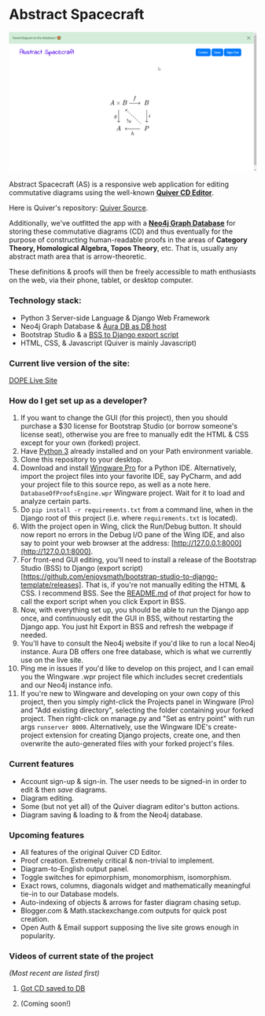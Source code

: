 # Abstract Spacecraft #

![Got diagram saved to Neo4j database.](screenshots/got_diagram_saved_to_db.png)

Abstract Spacecraft (AS) is a responsive web application for editing commutative diagrams using the well-known __[Quiver CD Editor](http://q.uiver.app)__.

Here is Quiver's repository: [Quiver Source](https://github.com/varkor/quiver).

Additionally, we've outfitted the app with a __[Neo4j Graph Database](https://neo4j.com/)__ for storing these commutative diagrams (CD) and thus eventually for the purpose of constructing human-readable proofs in the areas of __Category Theory, Homological Algebra, Topos Theory__, etc.  That is, usually any abstract math area that is arrow-theoretic.

These definitions & proofs will then be freely accessible to math enthusiasts on the web, via their phone, tablet, or desktop computer.

### Technology stack: ###
* Python 3 Server-side Language & Django Web Framework
* Neo4j Graph Database & [Aura DB as DB host](https://neo4j.com/cloud/aura/)
* Bootstrap Studio & a [BSS to Django export script](https://github.com/enjoysmath/bootstrap-studio-to-django-template)
* HTML, CSS, & Javascript (Quiver is mainly Javascript)

### Current live version of the site: ###
[DOPE Live Site](https://database-of-proofs-engine.heroku.com)

### How do I get set up as a developer? ###

1. If you want to change the GUI (for this project), then you should purchase a $30 license for Bootstrap Studio (or borrow someone's license seat), otherwise you are free to manually edit the HTML & CSS except for your own (forked) project.
2. Have [Python 3](https://www.python.org/downloads/) already installed and on your Path environment variable.
3. Clone this repository to your desktop.
4. Download and install [Wingware Pro](https://wingware.com/downloads/wing-pro) for a Python IDE.  Alternatively, import the project files into your favorite IDE, say PyCharm, and add your project file to this source repo, as well as a note here.
`DatabaseOfProofsEngine.wpr` Wingware project.  Wait for it to load and analyze certain parts.  
6. Do `pip install -r requirements.txt` from a command line, when in the Django root of this project (i.e. where `requirements.txt` is located).
7. With the project open in Wing, click the Run/Debug button.  It should now report no errors in the Debug I/O pane of the Wing IDE, and also say to point your web browser at the address: [http://127.0.0.1:8000](http://127.0.0.1:8000).
8. For front-end GUI editing, you'll need to install a release of the Bootstrap Studio (BSS) to Django (export script)[https://github.com/enjoysmath/bootstrap-studio-to-django-template/releases].  That is, if you're not manually editing the HTML & CSS.  I recommend BSS.  See the [README.md](https://github.com/enjoysmath/bootstrap-studio-to-django-template/blob/master/README.md) of _that_ project for how to call the export script when you click Export in BSS.
9. Now, with everything set up, you should be able to run the Django app once, and continuously edit the GUI in BSS, without restarting the Django app.  You just hit Export in BSS and refresh the webpage if needed.
10. You'll have to consult the Neo4j website if you'd like to run a local Neo4j instance.  Aura DB offers one free database, which is what we currently use on the live site.
11. Ping me in issues if you'd like to develop on this project, and I can email you the Wingware .wpr project file which includes secret credentials and our Neo4j instance info.
12. If you're new to Wingware and developing on your own copy of this project, then you simply right-click the Projects panel in Wingware (Pro) and "Add existing directory", selecting the folder containing your forked project. Then right-click on manage.py and "Set as entry point" with run args `runserver 8000`.  Alternatively, use the Wingware IDE's create-project extension for creating Django projects, create one, and then overwrite the auto-generated files with your forked project's files.

### Current features ###
* Account sign-up & sign-in.  The user needs to be signed-in in order to edit & then _save_ diagrams.
* Diagram editing.
* Some (but not yet all) of the Quiver diagram editor's button actions.
* Diagram saving & loading to & from the Neo4j database.

### Upcoming features ###
* All features of the original Quiver CD Editor.
* Proof creation.  Extremely critical & non-trivial to implement.
* Diagram-to-English output panel.
* Toggle switches for epimorphism, monomorphism, isomorphism.
* Exact rows, columns, diagonals widget and mathematically meaningful tie-in to our Database models.
* Auto-indexing of objects & arrows for faster diagram chasing setup.
* Blogger.com & Math.stackexchange.com outputs for quick post creation.
* Open Auth & Email support supposing the live site grows enough in popularity.

### Videos of current state of the project ###
_(Most recent are listed first)_

1. [Got CD saved to DB](https://youtu.be/lp1dGmL8qQk)

2. (Coming soon!)
